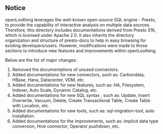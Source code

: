 ## Notice

openLooKeng leverages the well-known open-source SQL engine - Presto, to provide the capability of interactive analysis on multiple data sources. Therefore, this directory includes documentations derived from Presto 316, which is licensed under Apache 2.0. It also inherits the directory organization and structure of presto-docs to help in easy browsing for existing developers/users. However, modifications were made to those sections to introduce new features and improvements within openLooKeng.

Below are the list of major changes:

1. Removed the documentations of unused connectors.
2. Added documentations for new connectors, such as: Carbondata, HBase, Hana, Datacenter, VDM, etc.
3. Added documentations for new features, such as: HA, Filesystem, Indexer, Auto Scale, Dynamic Catalog, etc.
4. Added documentations for new SQL syntax , such as: Update, Insert Overwrite, Vacuum, Delete, Create Transactional Table, Create Table with Location, etc.
5. Added documentations for new tools, such as: sql-migration-tool, auto installation.
6. Added documentations for the improvements, such as: Implicit data type conversion, Hive connector, Operator pushdown, etc.

